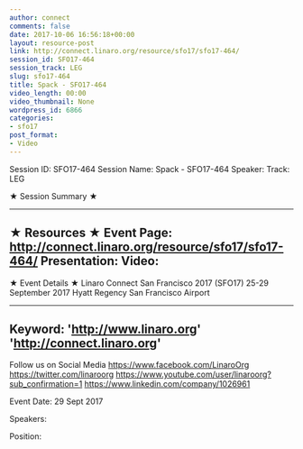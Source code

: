 ```yaml
---
author: connect
comments: false
date: 2017-10-06 16:56:18+00:00
layout: resource-post
link: http://connect.linaro.org/resource/sfo17/sfo17-464/
session_id: SFO17-464
session_track: LEG
slug: sfo17-464
title: Spack - SFO17-464
video_length: 00:00
video_thumbnail: None
wordpress_id: 6866
categories:
- sfo17
post_format:
- Video
---
```


Session ID: SFO17-464
Session Name: Spack - SFO17-464
Speaker: 
Track: LEG


★ Session Summary ★

---------------------------------------------------
★ Resources ★
Event Page: http://connect.linaro.org/resource/sfo17/sfo17-464/
Presentation: 
Video: 
 ---------------------------------------------------

★ Event Details ★
Linaro Connect San Francisco 2017 (SFO17)
25-29 September 2017
Hyatt Regency San Francisco Airport

---------------------------------------------------
Keyword: 
'http://www.linaro.org'
'http://connect.linaro.org'
---------------------------------------------------
Follow us on Social Media
https://www.facebook.com/LinaroOrg
https://twitter.com/linaroorg
https://www.youtube.com/user/linaroorg?sub_confirmation=1
https://www.linkedin.com/company/1026961

Event Date: 29 Sept 2017

Speakers: 

Position: 

